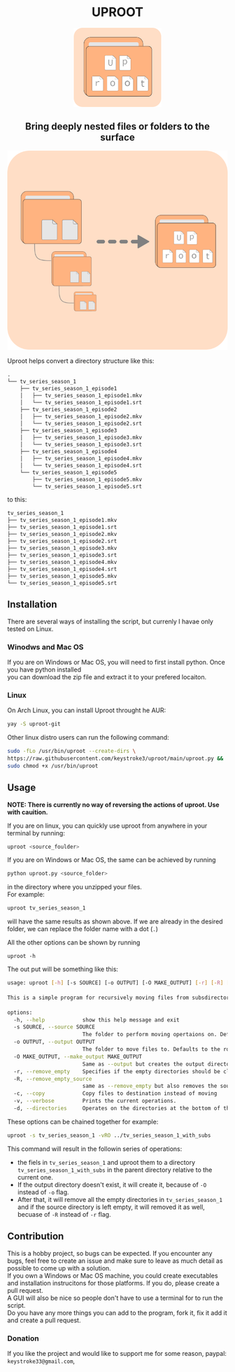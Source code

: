 <h1 align="center">UPROOT</h1>
<p align="center">
    <img width="200" alt="Uproot Icon" src="icon.png">
</p>

<h2 align="center">Bring deeply nested files or folders to the surface</h2>

<p align="center">
  <img
       alt="Uproot demo"
       src="banner.png">
</p>

Uproot helps convert a directory structure like this:
```
.
└── tv_series_season_1
    ├── tv_series_season_1_episode1
    │   ├── tv_series_season_1_episode1.mkv
    │   └── tv_series_season_1_episode1.srt
    ├── tv_series_season_1_episode2
    │   ├── tv_series_season_1_episode2.mkv
    │   └── tv_series_season_1_episode2.srt
    ├── tv_series_season_1_episode3
    │   ├── tv_series_season_1_episode3.mkv
    │   └── tv_series_season_1_episode3.srt
    ├── tv_series_season_1_episode4
    │   ├── tv_series_season_1_episode4.mkv
    │   └── tv_series_season_1_episode4.srt
    └── tv_series_season_1_episode5
        ├── tv_series_season_1_episode5.mkv
        └── tv_series_season_1_episode5.srt
```

 to this:
 ```
 tv_series_season_1
├── tv_series_season_1_episode1.mkv
├── tv_series_season_1_episode1.srt
├── tv_series_season_1_episode2.mkv
├── tv_series_season_1_episode2.srt
├── tv_series_season_1_episode3.mkv
├── tv_series_season_1_episode3.srt
├── tv_series_season_1_episode4.mkv
├── tv_series_season_1_episode4.srt
├── tv_series_season_1_episode5.mkv
└── tv_series_season_1_episode5.srt
```

## Installation
There are several ways of installing the script, but currenly I havae only tested on Linux.
### Winodws and Mac OS
If you are on Windows or Mac OS, you will need to first install python. Once you have python installed  
you can download the zip file and extract it to your prefered locaiton.

### Linux
On Arch Linux, you can install Uproot throught he AUR:
```bash
yay -S uproot-git
```
Other linux distro users can run the following command:
```bash
sudo -fLo /usr/bin/uproot --create-dirs \
https://raw.githubusercontent.com/keystroke3/uproot/main/uproot.py &&
sudo chmod +x /usr/bin/uproot
```

## Usage
**NOTE: There is currently no way of reversing the actions of uproot. Use with cauition.**  

If you are on linux, you can quickly use uproot from anywhere in your terminal by running:
```bash
uproot <source_foulder>
```
If you are on Windows or Mac OS, the same can be achieved by running
```bash
python uproot.py <source_folder>
```
in the directory where you unzipped your files.  
For example:
```bash
uproot tv_series_season_1
```
will have the same results as shown above.  If we are already in the desired folder, we can replace the folder name with a dot (`.`) 

All the other options can be shown by running 
```
uproot -h
```
The out put will be something like this:
```bash
usage: uproot [-h] [-s SOURCE] [-o OUTPUT] [-O MAKE_OUTPUT] [-r] [-R] [-c] [-v] [-d]

This is a simple program for recursively moving files from subsdirectories to the current or specified directory

options:
  -h, --help            show this help message and exit
  -s SOURCE, --source SOURCE
                        The folder to perform moving opertaions on. Defaults to the current directory not specified
  -o OUTPUT, --output OUTPUT
                        The folder to move files to. Defaults to the root of the starting directory or current directory. This has to be outside the source directory
  -O MAKE_OUTPUT, --make_output MAKE_OUTPUT
                        Same as --output but creates the output directory if specified one does not exist.
  -r, --remove_empty    Specifies if the empty directories should be cleared after moving. Defaults to false if this flag is not set.
  -R, --remove_empty_source
                        same as --remove_empty but also removes the source directory itself.
  -c, --copy            Copy files to destination instead of moving
  -v, --verbose         Prints the current operations.
  -d, --directories     Operates on the directories at the bottom of the file tree instead of files
  ```

These options can be chained together for example:
```bash
uproot -s tv_series_season_1 -vRO ../tv_series_season_1_with_subs
```
This command will result in the followin series of operations:
-  the fiels in `tv_series_season_1` and uproot them to a directory `tv_series_season_1_with_subs` in the parent directory relative to the current one.
- If the output directory doesn't exist, it will create it, because of `-O` instead of `-o` flag.
- After that, it will remove all the empty directories in `tv_series_season_1` and if the source directory is left empty, it will removed it as well, becuase of `-R` instead of `-r` flag.

## Contribution
This is a hobby project, so bugs can be expected. If you encounter any bugs, feel free to create an issue and make sure to leave as much detail as possible to come up with a solution.  
If you own a Windows or Mac OS machine, you could create executables and installation instrucitons for those platforms. If you do, please create a pull request.  
A GUI will also be nice so people don't have to use a terminal for to run the script.  
Do you have any more things you can add to the program, fork it, fix it add it and create a pull request.

### Donation
If you like the project and would like to support me for some reason, paypal: `keystroke33@gmail.com`, 